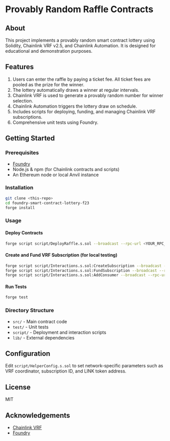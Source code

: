 # Provably Random Raffle Contracts

## About

This project implements a provably random smart contract lottery using Solidity, Chainlink VRF v2.5, and Chainlink Automation. It is designed for educational and demonstration purposes.

## Features

1. Users can enter the raffle by paying a ticket fee. All ticket fees are pooled as the prize for the winner.
2. The lottery automatically draws a winner at regular intervals.
3. Chainlink VRF is used to generate a provably random number for winner selection.
4. Chainlink Automation triggers the lottery draw on schedule.
5. Includes scripts for deploying, funding, and managing Chainlink VRF subscriptions.
6. Comprehensive unit tests using Foundry.

## Getting Started

### Prerequisites

- [Foundry](https://book.getfoundry.sh/)
- Node.js & npm (for Chainlink contracts and scripts)
- An Ethereum node or local Anvil instance

### Installation

```bash
git clone <this-repo>
cd foundry-smart-contract-lottery-f23
forge install
```

### Usage

#### Deploy Contracts

```bash
forge script script/DeployRaffle.s.sol --broadcast --rpc-url <YOUR_RPC_URL>
```

#### Create and Fund VRF Subscription (for local testing)

```bash
forge script script/Interactions.s.sol:CreateSubscription --broadcast --rpc-url <YOUR_RPC_URL>
forge script script/Interactions.s.sol:FundSubscription --broadcast --rpc-url <YOUR_RPC_URL>
forge script script/Interactions.s.sol:AddConsumer --broadcast --rpc-url <YOUR_RPC_URL>
```

#### Run Tests

```bash
forge test
```

### Directory Structure

- `src/` - Main contract code
- `test/` - Unit tests
- `script/` - Deployment and interaction scripts
- `lib/` - External dependencies

## Configuration

Edit `script/HelperConfig.s.sol` to set network-specific parameters such as VRF coordinator, subscription ID, and LINK token address.

## License

MIT

## Acknowledgements

- [Chainlink VRF](https://docs.chain.link/vrf/v2-5/introduction/)
- [Foundry](https://book.getfoundry.sh/)
